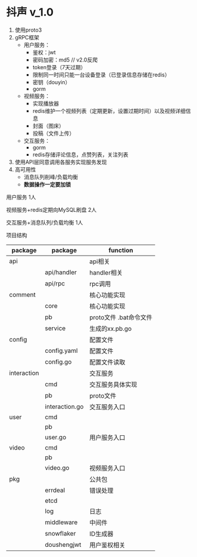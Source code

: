 # 抖声 v_1.0
1. 使用proto3
2. gRPC框架 
   - 用户服务：
     - 鉴权：jwt
     - 密码加密：md5 // v2.0反爬
     - token登录（7天过期）
     - 限制同一时间只能一台设备登录（已登录信息存储在redis）
     - 密钥（douyin）
     - gorm
   - 视频服务：
     - 实现播放器
     - redis维护一个视频列表（定期更新，设置过期时间）以及视频详细信息
     - 封面（图床）
     - 投稿（文件上传）
   - 交互服务：
     - gorm
     - redis存储评论信息，点赞列表，关注列表
3. 使用API层同意调用各服务实现服务发现
4. 高可用性
   - 消息队列削峰/负载均衡
   - **数据操作一定要加锁**



用户服务 1人

视频服务+redis定期向MySQL刷盘  2人

交互服务+消息队列/负载均衡 1人





项目结构

| package     | package    | function         |
|-------------|------------|------------------|
| api         |            | api相关            |
|             | api/handler | handler相关        |
|             | api/rpc    | rpc调用            |
| comment     |            | 核心功能实现           |
|             | core       | 核心功能实现           |
|             | pb         | proto文件 .bat命令文件 |
|             | service    | 生成的xx.pb.go      |
| config      |            | 配置文件             |
|             | config.yaml | 配置文件             |
|             | config.go  | 配置文件读取           |
| interaction |            | 交互服务             |
|             | cmd        | 交互服务具体实现         |
|             | pb         | proto文件          |
|             | interaction.go | 交互服务入口           |
| user        | cmd        |                  |
|             | pb         |                  |
|             | user.go    | 用户服务入口           |
| video       | cmd        |                  |
|             | pb         |                  |
|             | video.go   | 视频服务入口           |
| pkg         |            | 公共包              |
|             | errdeal    | 错误处理             |
|             | etcd       |                  |
|             | log        | 日志               |
|             | middleware | 中间件              |
|             | snowflaker | ID生成器            |
|             | doushengjwt | 用户鉴权相关           |


